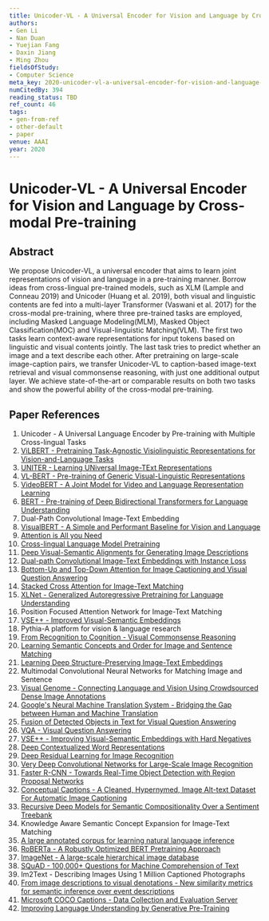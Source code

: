 ```yaml
---
title: Unicoder-VL - A Universal Encoder for Vision and Language by Cross-modal Pre-training
authors:
- Gen Li
- Nan Duan
- Yuejian Fang
- Daxin Jiang
- Ming Zhou
fieldsOfStudy:
- Computer Science
meta_key: 2020-unicoder-vl-a-universal-encoder-for-vision-and-language-by-cross-modal-pre-training
numCitedBy: 394
reading_status: TBD
ref_count: 46
tags:
- gen-from-ref
- other-default
- paper
venue: AAAI
year: 2020
---
```


# Unicoder-VL - A Universal Encoder for Vision and Language by Cross-modal Pre-training

## Abstract

We propose Unicoder-VL, a universal encoder that aims to learn joint representations of vision and language in a pre-training manner. Borrow ideas from cross-lingual pre-trained models, such as XLM (Lample and Conneau 2019) and Unicoder (Huang et al. 2019), both visual and linguistic contents are fed into a multi-layer Transformer (Vaswani et al. 2017) for the cross-modal pre-training, where three pre-trained tasks are employed, including Masked Language Modeling(MLM), Masked Object Classification(MOC) and Visual-linguistic Matching(VLM). The first two tasks learn context-aware representations for input tokens based on linguistic and visual contents jointly. The last task tries to predict whether an image and a text describe each other. After pretraining on large-scale image-caption pairs, we transfer Unicoder-VL to caption-based image-text retrieval and visual commonsense reasoning, with just one additional output layer. We achieve state-of-the-art or comparable results on both two tasks and show the powerful ability of the cross-modal pre-training.

## Paper References

1. Unicoder - A Universal Language Encoder by Pre-training with Multiple Cross-lingual Tasks
2. [ViLBERT - Pretraining Task-Agnostic Visiolinguistic Representations for Vision-and-Language Tasks](2019-vilbert-pretraining-task-agnostic-visiolinguistic-representations-for-vision-and-language-tasks)
3. [UNITER - Learning UNiversal Image-TExt Representations](2019-uniter-learning-universal-image-text-representations)
4. [VL-BERT - Pre-training of Generic Visual-Linguistic Representations](2020-vl-bert-pre-training-of-generic-visual-linguistic-representations)
5. [VideoBERT - A Joint Model for Video and Language Representation Learning](2019-videobert-a-joint-model-for-video-and-language-representation-learning)
6. [BERT - Pre-training of Deep Bidirectional Transformers for Language Understanding](2019-bert.md)
7. Dual-Path Convolutional Image-Text Embedding
8. [VisualBERT - A Simple and Performant Baseline for Vision and Language](2019-visualbert-a-simple-and-performant-baseline-for-vision-and-language)
9. [Attention is All you Need](2017-attention-is-all-you-need)
10. [Cross-lingual Language Model Pretraining](2019-cross-lingual-language-model-pretraining)
11. [Deep Visual-Semantic Alignments for Generating Image Descriptions](2017-deep-visual-semantic-alignments-for-generating-image-descriptions)
12. [Dual-path Convolutional Image-Text Embeddings with Instance Loss](2020-dual-path-convolutional-image-text-embeddings-with-instance-loss)
13. [Bottom-Up and Top-Down Attention for Image Captioning and Visual Question Answering](2018-bottom-up-and-top-down-attention-for-image-captioning-and-visual-question-answering)
14. [Stacked Cross Attention for Image-Text Matching](2018-stacked-cross-attention-for-image-text-matching)
15. [XLNet - Generalized Autoregressive Pretraining for Language Understanding](2019-xlnet-generalized-autoregressive-pretraining-for-language-understanding)
16. Position Focused Attention Network for Image-Text Matching
17. [VSE++ - Improved Visual-Semantic Embeddings](2017-vse-improved-visual-semantic-embeddings)
18. Pythia-A platform for vision & language research
19. [From Recognition to Cognition - Visual Commonsense Reasoning](2019-from-recognition-to-cognition-visual-commonsense-reasoning)
20. [Learning Semantic Concepts and Order for Image and Sentence Matching](2018-learning-semantic-concepts-and-order-for-image-and-sentence-matching)
21. [Learning Deep Structure-Preserving Image-Text Embeddings](2016-learning-deep-structure-preserving-image-text-embeddings)
22. Multimodal Convolutional Neural Networks for Matching Image and Sentence
23. [Visual Genome - Connecting Language and Vision Using Crowdsourced Dense Image Annotations](2016-visual-genome-connecting-language-and-vision-using-crowdsourced-dense-image-annotations)
24. [Google's Neural Machine Translation System - Bridging the Gap between Human and Machine Translation](2016-google-s-neural-machine-translation-system-bridging-the-gap-between-human-and-machine-translation)
25. [Fusion of Detected Objects in Text for Visual Question Answering](2019-fusion-of-detected-objects-in-text-for-visual-question-answering)
26. [VQA - Visual Question Answering](2015-vqa-visual-question-answering)
27. [VSE++ - Improving Visual-Semantic Embeddings with Hard Negatives](2018-vse-improving-visual-semantic-embeddings-with-hard-negatives)
28. [Deep Contextualized Word Representations](2018-deep-contextualized-word-representations)
29. [Deep Residual Learning for Image Recognition](2015-resnet.md)
30. [Very Deep Convolutional Networks for Large-Scale Image Recognition](2015-very-deep-convolutional-networks-for-large-scale-image-recognition)
31. [Faster R-CNN - Towards Real-Time Object Detection with Region Proposal Networks](2015-faster-r-cnn-towards-real-time-object-detection-with-region-proposal-networks)
32. [Conceptual Captions - A Cleaned, Hypernymed, Image Alt-text Dataset For Automatic Image Captioning](2018-conceptual-captions-a-cleaned-hypernymed-image-alt-text-dataset-for-automatic-image-captioning)
33. [Recursive Deep Models for Semantic Compositionality Over a Sentiment Treebank](2013-recursive-deep-models-for-semantic-compositionality-over-a-sentiment-treebank)
34. Knowledge Aware Semantic Concept Expansion for Image-Text Matching
35. [A large annotated corpus for learning natural language inference](2015-a-large-annotated-corpus-for-learning-natural-language-inference)
36. [RoBERTa - A Robustly Optimized BERT Pretraining Approach](2019-roberta-a-robustly-optimized-bert-pretraining-approach)
37. [ImageNet - A large-scale hierarchical image database](2009-imagenet-a-large-scale-hierarchical-image-database)
38. [SQuAD - 100,000+ Questions for Machine Comprehension of Text](2016-squad-100-000-questions-for-machine-comprehension-of-text)
39. Im2Text - Describing Images Using 1 Million Captioned Photographs
40. [From image descriptions to visual denotations - New similarity metrics for semantic inference over event descriptions](2014-from-image-descriptions-to-visual-denotations-new-similarity-metrics-for-semantic-inference-over-event-descriptions)
41. [Microsoft COCO Captions - Data Collection and Evaluation Server](2015-microsoft-coco-captions-data-collection-and-evaluation-server)
42. [Improving Language Understanding by Generative Pre-Training](2018-improving-language-understanding-by-generative-pre-training)
